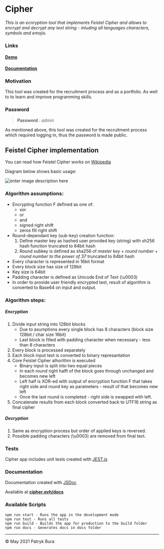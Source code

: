 # Cipher

*This is an ecnryption tool that implements Feistel Cipher and allows to encrypt and decrypt any text string - inluding all languages characters, symbols and emojis.*

### Links
#### **[Demo](https://www.cipher.ovh/)**
#### **[Documentation](https://www.cipher.ovh/docs)**

### Motivation

This tool was created for the recruitment process and as a portfolio. As well to to learn and improve programming skills.

### Password

> **Password** : *admin*

As mentioned above, this tool was created for the recruitment process which required logging in, thus the password is made public.

## Feistel Cipher implementation

You can read how Feistel Cipher works on [Wikipedia](https://en.wikipedia.org/wiki/Feistel_cipher)

Diagram below shows basic usage:

![enter image description here](https://upload.wikimedia.org/wikipedia/commons/thumb/f/fa/Feistel_cipher_diagram_en.svg/410px-Feistel_cipher_diagram_en.svg.png)

### Algorithm assumptions:
 - Encrypting function F defined as one of:
	 - xor
	 - or
	 - and
	 - signed right shift
	 - zeros fill right shift
 - Round-dependant key (sub-key) creation function:
    1. Define master key as hashed user provided key (string) with sh256 hash function truncated to 64bit hash
    2. Round subkey is defined as sha256 of _master key_ + _round number_ + _round number to the power of 37_ truncated to 64bit hash
- Every character is represented in 16bit format
- Every block size has size of 128bit
- Key size is 64bit
- Padding character is defined as Unicode End of Text (\u0003)
- In order to provide user friendly encrypted text, result of algorithm is converted to Base64 on input and output.

### Algorithm steps:
##### Encryption
1. Divide input string into 128bit blocks
    - Due to asumptions every single block has 8 characters (block size 128bit / char size 16bit)
    - Last block is filled with padding character when necessary - less than 8 characters
2. Every block is processed separately
3. Each block input text is converted to binary represantation
4. Core Feistel Cipher alhorithm is executed
   - Binary input is split into two equal pieces
   - In each round right halft of the block goes through unchanged and becomes new left
   - Left half is XOR-ed with output of encryption function F that takes right side and round key as parameters - result of that becomes new left
   - Once the last round is completed - right side is swapped with left.
5. Concatenate results from each block converted back to UTF16 string as final cipher

##### Decryption
1. Same as encryption process but order of applied keys is reversed.
2. Possible padding characters (\u0003) are removed from final text.
 
### Tests
Cipher app includes unit tests created with [JEST.js](https://jestjs.io/)

### Documentation
Documentation created with [JSDoc](https://jsdoc.app/)

Available at **[cipher.ovh/docs](https://www.cipher.ovh/docs/)**

### Available Scripts

```
npm run start - Runs the app in the development mode
npm run test - Runs all tests
npm run build - Builds the app for production to the build folder
npm run docs - Generates docs in docs folder
```
****
&copy; May 2021 Patryk Bura